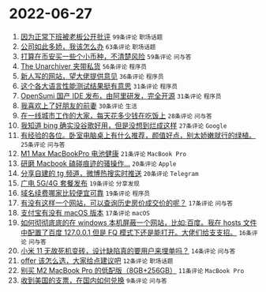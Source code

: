 # 2022-06-27

1. [因为正常下班被老板公开批评](https://www.v2ex.com/t/862395) `99条评论` `职场话题`
1. [公司如此多娇，我该怎么办](https://www.v2ex.com/t/862406) `63条评论` `职场话题`
1. [打算在币安买一些个小币种，不清楚风险](https://www.v2ex.com/t/862393) `59条评论` `问与答`
1. [The Unarchiver 夹带私货](https://www.v2ex.com/t/862428) `56条评论` `程序员`
1. [新人写的网站，望大佬提供意见](https://www.v2ex.com/t/862397) `36条评论` `程序员`
1. [这个各大语言性能测试结果挺有意思](https://www.v2ex.com/t/862452) `31条评论` `程序员`
1. [OpenSumi 国产 IDE 发布，由阿里研发，完全开源](https://www.v2ex.com/t/862392) `31条评论` `程序员`
1. [我喜欢上了好朋友的前妻](https://www.v2ex.com/t/862420) `30条评论` `生活`
1. [在一线城市工作的大家，每天花多少钱在吃饭上](https://www.v2ex.com/t/862448) `28条评论` `问与答`
1. [我知道 bing 确实没谷歌好用，但是没想到烂成这样](https://www.v2ex.com/t/862434) `27条评论` `Google`
1. [有经验的各位。卧室电脑桌上有什么推荐，颜值好点，别太娇嫩就行的绿植。](https://www.v2ex.com/t/862390) `25条评论` `问与答`
1. [M1 Max MacBookPro 电池健康](https://www.v2ex.com/t/862441) `21条评论` `MacBook Pro`
1. [研磨 Macbook 磕碰痕迹的骚操作...](https://www.v2ex.com/t/862430) `20条评论` `Apple`
1. [分享自建的 tg 频道，微博热搜实时推送](https://www.v2ex.com/t/862391) `20条评论` `Telegram`
1. [广电 5G/4G 套餐发布](https://www.v2ex.com/t/862389) `19条评论` `分享发现`
1. [域名续费哪家比较便宜可靠](https://www.v2ex.com/t/862386) `19条评论` `程序员`
1. [有没有这样一个网站，可以查询历史房价成交价的呢？](https://www.v2ex.com/t/862380) `17条评论` `问与答`
1. [支付宝有没有 macOS 版本](https://www.v2ex.com/t/862379) `17条评论` `macOS`
1. [如何彻彻底底的在 windows 本机屏蔽一个网站，比如:百度。我在 hosts 文件中配置了百度 127.0.0.1 但是 FQ 模式下还是能打开。大佬们给支支招。](https://www.v2ex.com/t/862398) `16条评论` `问与答`
1. [小米 11 无故死机变砖，设计缺陷真的要用户来埋单吗？](https://www.v2ex.com/t/862427) `14条评论` `问与答`
1. [offer 该怎么选，大家给点建议吧](https://www.v2ex.com/t/862449) `12条评论` `职场话题`
1. [别买 M2 MacBook Pro 的低配版（8GB+256GB）](https://www.v2ex.com/t/862381) `11条评论` `MacBook Pro`
1. [收到美国的支票，在国内如何兑换](https://www.v2ex.com/t/862462) `9条评论` `问与答`
